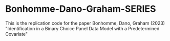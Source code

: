 # Bonhomme-Dano-Graham-SERIES
This is the replication code for the paper Bonhomme, Dano, Graham (2023) "Identification in a Binary Choice Panel Data Model with a Predetermined Covariate"
